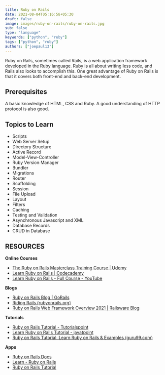 ```yaml
---
title: Ruby on Rails
date: 2021-08-04T05:16:58+05:30
draft: false
image: images/ruby-on-rails/ruby-on-rails.jpg
sub: false
type: "language"
keywords: ["python", "ruby"]
tags: ["python", "ruby"]
authors: ["joepaul13"]
---
```


Ruby on Rails, sometimes called Rails, is a web application framework developed in the Ruby language. Ruby is all about writing less code, and Rails also looks to accomplish this. One great advantage of Ruby on Rails is that it covers both front-end and back-end development.

## Prerequisites

A basic knowledge of HTML, CSS and Ruby. A good understanding of HTTP protocol is also good.

## Topics to Learn

- Scripts
- Web Server Setup
- Directory Structure
- Active Record
- Model-View-Controller
- Ruby Version Manager
- Bundler
- Migrations
- Router
- Scaffolding
- Session
- File Upload
- Layout
- Filters
- Caching
- Testing and Validation
- Asynchronous Javascript and XML
- Database Records
- CRUD in Database

## RESOURCES

**Online Courses**

- [The Ruby on Rails Masterclass Training Course | Udemy](https://www.udemy.com/course/the-complete-ruby-on-rails-developer-course/)
- [Learn Ruby on Rails | Codecademy](https://www.codecademy.com/learn/learn-rails?g_acctid=243-039-7011&g_keywordid=kwd-79577558803322:loc-90&g_adid=&g_keyword=%2Bonline%20%2BRuby%20%2Bon%20%2BRails%20%2Bcourse&g_campaign=ROW+Language%3A+Pro+-+Broad&g_adtype=search&g_network=o&g_adgroupid=1273235101283916&g_campaignid=370379642&b_device=c&utm_id=t_kwd-79577558803322:loc-90:ag_1273235101283916:cp_370379642:n_o:d_c&hsa_acc=2430397011&hsa_cam=10947274263&hsa_grp=1273235101283916&hsa_ad=&hsa_src=o&hsa_tgt=kwd-79577558803322:loc-90&hsa_kw=%2Bonline%20%2BRuby%20%2Bon%20%2BRails%20%2Bcourse&hsa_mt=e&hsa_net=adwords&hsa_ver=3&msclkid=a9ff16019308189019187702182e748a&utm_source=bing&utm_medium=cpc&utm_campaign=ROW%20Language%3A%20Pro%20-%20Broad&utm_term=%2Bonline%20%2BRuby%20%2Bon%20%2BRails%20%2Bcourse&utm_content=ruby%20on%20rails)
- [Learn Ruby on Rails - Full Course - YouTube](https://www.youtube.com/watch?v=fmyvWz5TUWg)

**Blogs**

- [Ruby on Rails Blog | GoRails](https://gorails.com/blog)
- [Riding Rails (rubyonrails.org)](https://weblog.rubyonrails.org/)
- [Ruby on Rails Web Framework Overview 2021 | Railsware Blog](https://railsware.com/blog/ruby-on-rails-guide/)

**Tutorials**

- [Ruby on Rails Tutorial - Tutorialspoint](https://www.tutorialspoint.com/ruby-on-rails/index.htm)
- [Learn Ruby on Rails Tutorial - javatpoint](https://www.javatpoint.com/ruby-on-rails-tutorial)
- [Ruby on Rails Tutorial: Learn Ruby on Rails & Examples (guru99.com)](https://www.guru99.com/ruby-on-rails-tutorial.html)

**Apps**

- [Ruby on Rails Docs](https://play.google.com/store/apps/details?id=com.thiyagaraaj.rubyonrails)
- [Learn - Ruby on Rails](https://play.google.com/store/apps/details?id=in.softecks.rubyonrails)
- [Ruby on Rails Tutorial](https://play.google.com/store/apps/details?id=com.devtd.Learn_Ruby_on_Rails)
